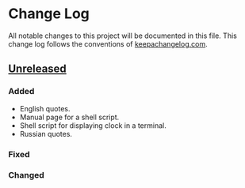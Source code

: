 # Change Log

All notable changes to this project will be documented in this file. This
change log follows the conventions of
[keepachangelog.com](https://keepachangelog.com/).

## [Unreleased]

[Unreleased]: https://github.com/ligurio/litclock/compare/9936c762...HEAD

### Added

- English quotes.
- Manual page for a shell script.
- Shell script for displaying clock in a terminal.
- Russian quotes.

### Fixed

### Changed
